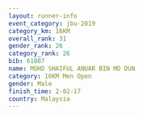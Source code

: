 ```yaml
---
layout: runner-info 
event_category: jbu-2019 
category_km: 16KM  
overall_rank: 31
gender_rank: 26
category_rank: 26
bib: 61007
name: MOHD SHAIFUL ANUAR BIN MD DUN
category: 16KM Men Open
gender: Male
finish_time: 2-02-17
country: Malaysia
---
```

